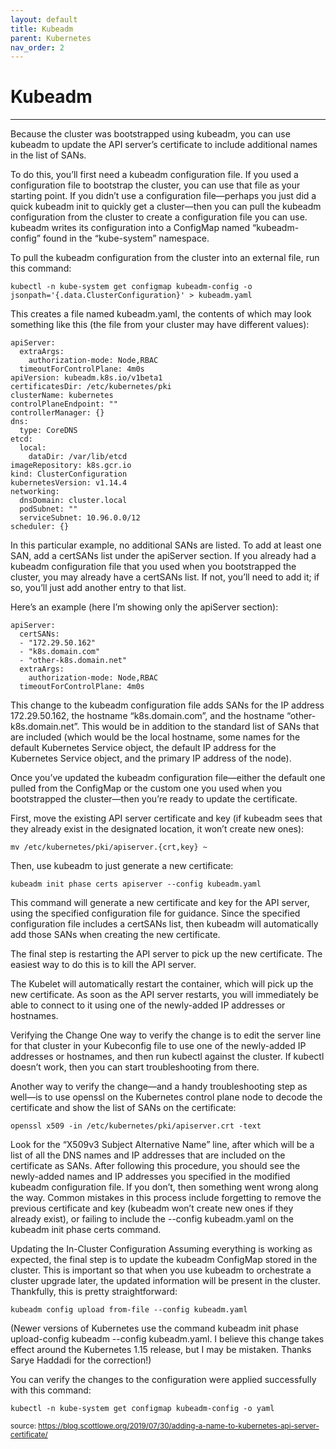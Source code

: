 ```yaml
---
layout: default
title: Kubeadm
parent: Kubernetes
nav_order: 2
---
```


# Kubeadm

___

Because the cluster was bootstrapped using kubeadm, you can use kubeadm to update the API server’s certificate to include additional names in the list of SANs.

To do this, you’ll first need a kubeadm configuration file. If you used a configuration file to bootstrap the cluster, you can use that file as your starting point. If you didn’t use a configuration file—perhaps you just did a quick kubeadm init to quickly get a cluster—then you can pull the kubeadm configuration from the cluster to create a configuration file you can use. kubeadm writes its configuration into a ConfigMap named “kubeadm-config” found in the “kube-system” namespace.

To pull the kubeadm configuration from the cluster into an external file, run this command:

```
kubectl -n kube-system get configmap kubeadm-config -o jsonpath='{.data.ClusterConfiguration}' > kubeadm.yaml
```
This creates a file named kubeadm.yaml, the contents of which may look something like this (the file from your cluster may have different values):
```
apiServer:
  extraArgs:
    authorization-mode: Node,RBAC
  timeoutForControlPlane: 4m0s
apiVersion: kubeadm.k8s.io/v1beta1
certificatesDir: /etc/kubernetes/pki
clusterName: kubernetes
controlPlaneEndpoint: ""
controllerManager: {}
dns:
  type: CoreDNS
etcd:
  local:
    dataDir: /var/lib/etcd
imageRepository: k8s.gcr.io
kind: ClusterConfiguration
kubernetesVersion: v1.14.4
networking:
  dnsDomain: cluster.local
  podSubnet: ""
  serviceSubnet: 10.96.0.0/12
scheduler: {}
```
In this particular example, no additional SANs are listed. To add at least one SAN, add a certSANs list under the apiServer section. If you already had a kubeadm configuration file that you used when you bootstrapped the cluster, you may already have a certSANs list. If not, you’ll need to add it; if so, you’ll just add another entry to that list.

Here’s an example (here I’m showing only the apiServer section):
```
apiServer:
  certSANs:
  - "172.29.50.162"
  - "k8s.domain.com"
  - "other-k8s.domain.net"
  extraArgs:
    authorization-mode: Node,RBAC
  timeoutForControlPlane: 4m0s
```
This change to the kubeadm configuration file adds SANs for the IP address 172.29.50.162, the hostname “k8s.domain.com”, and the hostname “other-k8s.domain.net”. This would be in addition to the standard list of SANs that are included (which would be the local hostname, some names for the default Kubernetes Service object, the default IP address for the Kubernetes Service object, and the primary IP address of the node).

Once you’ve updated the kubeadm configuration file—either the default one pulled from the ConfigMap or the custom one you used when you bootstrapped the cluster—then you’re ready to update the certificate.

First, move the existing API server certificate and key (if kubeadm sees that they already exist in the designated location, it won’t create new ones):
```
mv /etc/kubernetes/pki/apiserver.{crt,key} ~
```
Then, use kubeadm to just generate a new certificate:
```
kubeadm init phase certs apiserver --config kubeadm.yaml
```
This command will generate a new certificate and key for the API server, using the specified configuration file for guidance. Since the specified configuration file includes a certSANs list, then kubeadm will automatically add those SANs when creating the new certificate.

The final step is restarting the API server to pick up the new certificate. The easiest way to do this is to kill the API server.

The Kubelet will automatically restart the container, which will pick up the new certificate. As soon as the API server restarts, you will immediately be able to connect to it using one of the newly-added IP addresses or hostnames.

Verifying the Change
One way to verify the change is to edit the server line for that cluster in your Kubeconfig file to use one of the newly-added IP addresses or hostnames, and then run kubectl against the cluster. If kubectl doesn’t work, then you can start troubleshooting from there.

Another way to verify the change—and a handy troubleshooting step as well—is to use openssl on the Kubernetes control plane node to decode the certificate and show the list of SANs on the certificate:

```
openssl x509 -in /etc/kubernetes/pki/apiserver.crt -text
```
Look for the “X509v3 Subject Alternative Name” line, after which will be a list of all the DNS names and IP addresses that are included on the certificate as SANs. After following this procedure, you should see the newly-added names and IP addresses you specified in the modified kubeadm configuration file. If you don’t, then something went wrong along the way. Common mistakes in this process include forgetting to remove the previous certificate and key (kubeadm won’t create new ones if they already exist), or failing to include the --config kubeadm.yaml on the kubeadm init phase certs command.

Updating the In-Cluster Configuration
Assuming everything is working as expected, the final step is to update the kubeadm ConfigMap stored in the cluster. This is important so that when you use kubeadm to orchestrate a cluster upgrade later, the updated information will be present in the cluster. Thankfully, this is pretty straightforward:
```
kubeadm config upload from-file --config kubeadm.yaml
```
(Newer versions of Kubernetes use the command kubeadm init phase upload-config kubeadm --config kubeadm.yaml. I believe this change takes effect around the Kubernetes 1.15 release, but I may be mistaken. Thanks Sarye Haddadi for the correction!)

You can verify the changes to the configuration were applied successfully with this command:

```
kubectl -n kube-system get configmap kubeadm-config -o yaml
```

<sub>source: https://blog.scottlowe.org/2019/07/30/adding-a-name-to-kubernetes-api-server-certificate/</sub>
